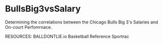 # BullsBig3vsSalary
Determining the correlations between the Chicago Bulls Big 3's Salaries and On-court Perfomrnace.

RESOURCES:
BALLDONTLIE.io
Basketball Reference
Sportrac
